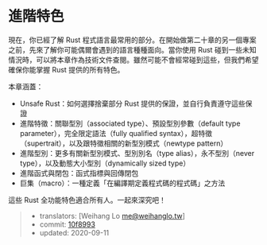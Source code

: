 # 進階特色

現在，你已經了解 Rust 程式語言最常用的部分。在開始做第二十章的另一個專案之前，先來了解你可能偶爾會遇到的語言種種面向。當你使用 Rust 碰到一些未知情況時，可以將本章作為技術文件查閱。雖然可能不會經常碰到這些，但我們希望確保你能掌握 Rust 提供的所有特色。

本章涵蓋：

* Unsafe Rust：如何選擇捨棄部分 Rust 提供的保證，並自行負責遵守這些保證
* 進階特徵：關聯型別（associated type）、預設型別參數（default type parameter），完全限定語法（fully qualified syntax），超特徵（supertrait），以及跟特徵相關的新型別模式（newtype pattern）
* 進階型別：更多有關新型別模式、型別別名（type alias），永不型別（never type），以及動態大小型別（dynamically sized type）
* 進階函式與閉包：函式指標與回傳閉包
* 巨集（macro）：一種定義「在編譯期定義程式碼的程式碼」之方法

這些 Rust 全功能特色適合所有人。一起來深究吧！

> - translators: [Weihang Lo <me@weihanglo.tw>]
> - commit: [10f8993](https://github.com/rust-lang/book/blob/10f89936b02dc366a2d0b34083b97cadda9e0ce4/src/ch19-00-advanced-features.md)
> - updated: 2020-09-11
